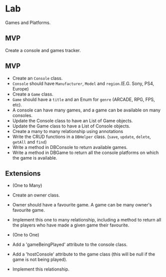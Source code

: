 # Lab

Games and Platforms.

## MVP
Create a console and games tracker.

## MVP

- Create an `Console` class.
- `Console` should have `Manufacturer`, `Model` and `region`.(E.G. Sony, PS4, Europe)
- Create a `Game` class.
- `Game` should have a `title` and an Enum for `genre` (ARCADE, RPG, FPS, etc).
- A console can have many games, and a game can be available on many consoles.
- Update the Console class to have an List of Game objects.
- Update the Game class to have a List of Console objects.
- Create a many to many relationship using annotations
- Write the CRUD functions in a `DBHelper` class. (`save`, `update`, `delete`, `getAll` and `find`)
- Write a method in DBConsole to return available games.
- Write a method in DBGame to return all the console platforms on which the game is available.

## Extensions

- (One to Many)
- Create an owner class.
- Owner should have a favourite game. A game can be many owner's favourite game.
- Implement this one to many relationship, including a method to return all the players who have made a given game their favourite.

- (One to One)
- Add a 'gameBeingPlayed' attribute to the console class.
- Add a 'hostConsole' attribute to the game class (this will be null if the game is not being played).
- Implement this relationship.



